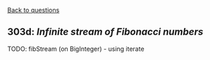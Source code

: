 [Back to questions](../README.md)

## 303d: *Infinite stream of Fibonacci numbers*

TODO: fibStream (on BigInteger) - using iterate
